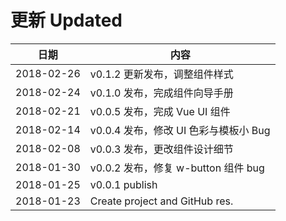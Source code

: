 # 更新 Updated

|日期|内容|
|---|---|
| 2018-02-26 | v0.1.2 更新发布，调整组件样式 |
| 2018-02-24 | v0.1.0 发布，完成组件向导手册 |
| 2018-02-21 | v0.0.5 发布，完成 Vue UI 组件 |
| 2018-02-14 | v0.0.4 发布，修改 UI 色彩与模板小 Bug |
| 2018-02-08 | v0.0.3 发布，更改组件设计细节 |
| 2018-01-30 | v0.0.2 发布，修复 w-button 组件 bug |
| 2018-01-25 | v0.0.1 publish |
| 2018-01-23 | Create project and GitHub res. |

